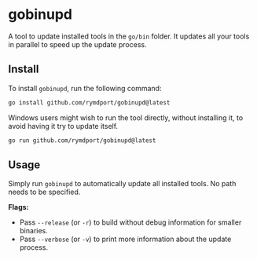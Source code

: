 # gobinupd
A tool to update installed tools in the `go/bin` folder.
It updates all your tools in parallel to speed up the update process.

## Install

To install `gobinupd`, run the following command:

```sh
go install github.com/rymdport/gobinupd@latest
```

Windows users might wish to run the tool directly, without installing it, to avoid having it try to update itself.

```sh
go run github.com/rymdport/gobinupd@latest
```

## Usage

Simply run `gobinupd` to automatically update all installed tools.
No path needs to be specified.

**Flags:**
- Pass `--release` (or `-r`) to build without debug information for smaller binaries.
- Pass `--verbose` (or `-v`) to print more information about the update process.
